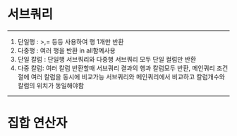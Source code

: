 # 서브쿼리
---

1. 단일행 : >,= 등등 사용하여 행 1개만 반환
2. 다중행 : 여러 행을 반환 in all함꼐사용 
3. 단일 칼럼 : 단일행 서브쿼리와 다중행 서브쿼리 모두 단일 컬럼만 반환 
4. 다중 칼럼: 여러 칼럼 반환할때 서브쿼리 결과의 행과 칼럼모두 반환, 메인쿼리 조건절에 여러 칼럼을 동시에 비교가능 서브쿼리와 메인쿼리에서 비교하고 칼럼개수와 칼럼의 위치가 동일해야함


---



# 집합 연산자 



